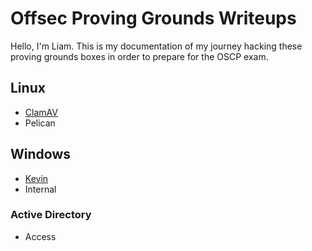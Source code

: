 # Offsec Proving Grounds Writeups

Hello, I'm Liam. This is my documentation of my journey hacking these proving grounds boxes in order to prepare for the OSCP exam.

## Linux
- [ClamAV](/pdfs/ClamAV.pdf)
- Pelican
## Windows
- [Kevin](/pdfs/Kevin.pdf)
- Internal
### Active Directory
- Access
